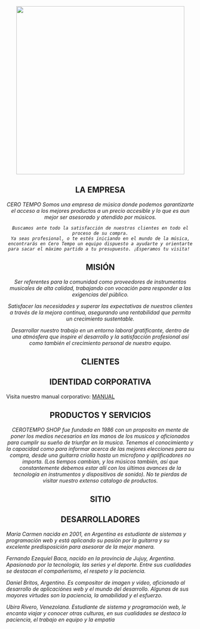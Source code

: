<div align="center">
  <img src="https://github.com/daniel-britos/grupo_3_CeroTempo/blob/main/doc/Design/logo.png" width="450" height="450">
</div>


<div align="center">
  <h2> LA EMPRESA </h2>
  <p><i>
    CERO TEMPO
     Somos una empresa de música donde podemos garantizarte el acceso a los mejores productos a un precio accesible y lo que es aun      mejor  ser asesorado y atendido por músicos.

    Buscamos ante todo la satisfacción de nuestros clientes en todo el proceso de su compra.
    Ya seas profesional, o te estés iniciando en el mundo de la música, encontrarás en Cero Tempo un equipo dispuesto a ayudarte y orientarte para sacar el máximo partido a tu presupuesto. ¡Esperamos tu visita! 
  </i></p>
</div>

<div align="center">
  <h2> MISIÓN </h2>
  <p><i>
Ser referentes para la comunidad como proveedores de instrumentos musicales de alta calidad, trabajando con vocación para responder a las exigencias del público.

Satisfacer las necesidades y superar las expectativas de nuestros clientes a través de la mejora continua, asegurando una rentabilidad que permita un crecimiento sustentable.

Desarrollar nuestro trabajo en un entorno laboral gratificante, dentro de una atmósfera que inspire el desarrollo y la satisfacción profesional así como también el crecimiento personal de nuestro equipo.
 </p></i>
</div>

<div align="center">
  <h2> CLIENTES </h2>
</div>

<div align="center">
  <h2> IDENTIDAD CORPORATIVA </h2>
  <p align="left">Visita nuestro manual corporativo: <a href="https://github.com/daniel-britos/grupo_3_CeroTempo/blob/main/doc/Design/manual_corporativo.pdf">MANUAL</a></p>
</div>

<div align="center">
  <h2> PRODUCTOS Y SERVICIOS </h2>
  <p><i>CEROTEMPO SHOP fue fundada en 1986 con un proposito en mente de poner los medios necesarios en las manos de los musicos y aficionados para cumplir su sueño de triunfar en la musica. Tenemos el conocimiento y la capacidad como para informar acerca de las mejores elecciones para su compra, desde una guitarra criolla hasta un microfono y aplificadores no importa. (Los tiempos cambian, y los músicos también, así que constantemente debemos estar allí con los últimos avances de la tecnología en instrumentos y dispositivos de sonido). No te pierdas de visitar nuestro extenso catalogo de productos.</i></p>
</div>

<div align ="center">
  <h2> SITIO </h2>
</div>

<div align="center">
   <h2>DESARROLLADORES</h2>  
</div>


<p><i>María Carmen nacida en 2001, en Argentina es estudiante de sistemas y programación web y está aplicando su pasión por la guitarra  y su excelente predisposición para asesorar de la mejor manera.</i></p>
<p><i>Fernando Ezequiel Baca, nacido en la provincia de Jujuy, Argentina. Apasionado por la tecnología, las series y el deporte. Entre sus cualidades se destacan el compañerismo, el respeto y la paciencia.</i></p>
<p><i>Daniel Britos, Argentino. Es compositor de imagen y video, aficionado al desarrollo de aplicaciónes web y el mundo del desarrollo. Algunas de sus mayores virtudes son la paciencia, la amabilidad y el esfuerzo.</i></p>
<p><i>Ubira Rivero, Venezolana. Estudiante de sistema y programación web, le encanta viajar y conocer otras culturas, en sus cualidades se destaca la paciencia, el trabajo en equipo y la empatia</i></p>





